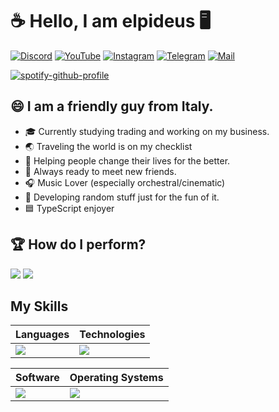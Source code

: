 # ☕ Hello, I am elpideus 🖥️ <img src="https://komarev.com/ghpvc/?username=elpideus" alt="" align="center" />

[![Discord](https://img.shields.io/badge/Discord-%237289DA.svg?&style=flat-square&logo=discord&logoColor=white)](https://discord.gg/qMaZ2dpSHP) [![YouTube](https://img.shields.io/badge/YouTube-%23FF0000.svg?&style=flat-square&logo=youtube&logoColor=white)](https://www.youtube.com/channel/UCrHYcM94gk963GKaYmFCREA) [![Instagram](https://img.shields.io/badge/Instagram-%23845EC2.svg?&style=flat-square&logo=instagram&logoColor=white)](https://www.instagram.com/elpideus) [![Telegram](https://img.shields.io/badge/Telegram-%235682a3.svg?&style=flat-square&logo=telegram&logoColor=white)](https://t.me/elpideus) [![Mail](https://img.shields.io/badge/Email-%23BB001B.svg?&style=flat-square&logo=gmail&logoColor=white)](mailto:elpideus@gmail.com?subject=From%20GitHub)

[![spotify-github-profile](https://spotify-github-profile.kittinanx.com/api/view?uid=31eh4vux6feubsc35jq3txc2f32q&cover_image=true&theme=natemoo-re&show_offline=false&background_color=121212&interchange=false&bar_color=53b14f&bar_color_cover=false)](https://spotify-github-profile.kittinanx.com/api/view?uid=31eh4vux6feubsc35jq3txc2f32q&redirect=true)

## 😄 I am a friendly guy from Italy. 

- 🎓 Currently studying trading and working on my business.
- 🌏 Traveling the world is on my checklist
- 🌟 Helping people change their lives for the better.
- 🤝 Always ready to meet new friends.
- 🎧 Music Lover (especially orchestral/cinematic)
- 🔮 Developing random stuff just for the fun of it.
- 🟦 TypeScript enjoyer

## 🏆 How do I perform?

![](https://github-readme-stats.vercel.app/api/?username=elpideus&show_icons=true&bg_color=0d1117&title_color=b1b1b1&icon_color=31663d&ring_color=60c476&hide_border=true&custom_title=Statistics&text_color=b1b1b1) ![](https://github-readme-stats.vercel.app/api/top-langs/?username=elpideus&langs_count=6&show_icons=true&bg_color=0d1117&title_color=b1b1b1&text_color=b1b1b1&icon_color=31663d&ring_color=60c476&hide_border=true&custom_title=Languages&layout=compact)


## My Skills

| Languages                                                                          | Technologies                                                                                                                                     |
|------------------------------------------------------------------------------------|--------------------------------------------------------------------------------------------------------------------------------------------------|
| ![](https://skillicons.dev/icons?i=ts,js,html,css,sass,java,py,php,bash&perline=5) | ![](https://skillicons.dev/icons?i=bun,nodejs,nextjs,react,tailwind,express,nginx,mongodb,mysql,sqlite,postgres,prisma,bots,discordjs&perline=7) |

| Software                                                                                                        | Operating Systems                                                                     |
|-----------------------------------------------------------------------------------------------------------------|---------------------------------------------------------------------------------------|
| ![](https://skillicons.dev/icons?i=webstorm,pycharm,idea,ps,ai,ae,pr,figma,notion,git,github,discord&perline=6) | ![](https://skillicons.dev/icons?i=windows,linux,arch,debian,ubuntu,kali&perline=3)   |